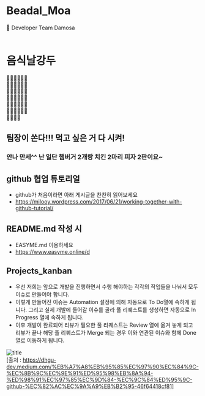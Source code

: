 # Beadal_Moa
:hamburger: Developer Team Damosa
<br>
<br>

# 음식날강두
🍕🍔🍟🌭🍿🧂 </br>
🥓🥚🥯🥨🥐🍞 </br>
🧈🥞🧇🍳🥖🧀 </br>
🥗🥙🥪🌮🌯🥫 </br>
🍱🥠🥡🥟🍠🥩 </br>
🍗🍖🍘🍙🍚🍛 </br>
🍜🦪🍣🍤 </br>

## 팀장이 쏜다!!! 먹고 싶은 거 다 시켜!
### 안나 만세^^ 난 일단 햄버거 2개랑 치킨 2마리 피자 2판이요~
## github 협업 튜토리얼
- github가 처음이라면 아래 게시글을 찬찬히 읽어보세요
- https://milooy.wordpress.com/2017/06/21/working-together-with-github-tutorial/

## README.md  작성 시
- EASYME.md 이용하세요
- https://www.easyme.online/d

## Projects_kanban
- 우선 저희는 앞으로 개발을 진행하면서 수행 해야하는 각각의 작업들을 나눠서 모두 이슈로 만들어야 합니다. 
- 이렇게 만들어진 이슈는 Automation 설정에 의해 자동으로 To Do열에 속하게 됩니다.
그리고 실제 개발에 들어갈 이슈를 골라 풀 리퀘스트를 생성하면 자동으로 In Progress 열에 속하게 됩니다.
- 이후 개발이 완료되어 리뷰가 필요한 풀 리퀘스트는 Review 열에 옮겨 놓게 되고 리뷰가 끝나 해당 풀 리퀘스트가 Merge 되는 경우 이와 연관된 이슈와 함께 Done 열로 이동하게 됩니다.

![title](https://miro.medium.com/max/1400/1*VWdrBFzL7Ocu5L_ZAi1VcA.gif)   
[출처 : https://dhgu-dev.medium.com/%EB%A7%A8%EB%95%85%EC%97%90%EC%84%9C-%EC%8B%9C%EC%9E%91%ED%95%98%EB%8A%94-%ED%98%91%EC%97%85%EC%9D%84-%EC%9C%84%ED%95%9C-github-%EC%82%AC%EC%9A%A9%EB%B2%95-46f64418cf81]

#
